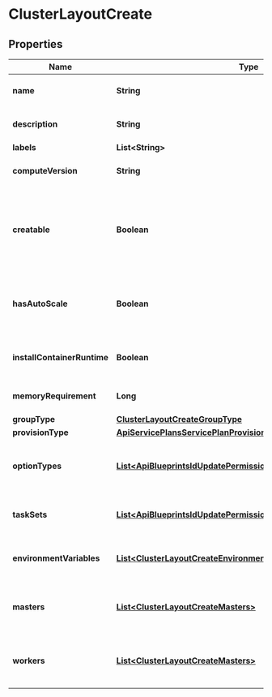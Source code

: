 

# ClusterLayoutCreate

## Properties

Name | Type | Description | Notes
------------ | ------------- | ------------- | -------------
**name** | **String** | Cluster layout name | 
**description** | **String** | Cluster layout description |  [optional]
**labels** | **List&lt;String&gt;** |  |  [optional]
**computeVersion** | **String** | Version of the cluster layout | 
**creatable** | **Boolean** | Can be used to enable / disable the creatability of the cluster layout. |  [optional]
**hasAutoScale** | **Boolean** | Can be used to enable / disable the horizontal scaling. |  [optional]
**installContainerRuntime** | **Boolean** | Install Docker (container runtime). |  [optional]
**memoryRequirement** | **Long** | Memory requirement in bytes |  [optional]
**groupType** | [**ClusterLayoutCreateGroupType**](ClusterLayoutCreateGroupType.md) |  | 
**provisionType** | [**ApiServicePlansServicePlanProvisionType**](ApiServicePlansServicePlanProvisionType.md) |  | 
**optionTypes** | [**List&lt;ApiBlueprintsIdUpdatePermissionsResourcePermissionSites&gt;**](ApiBlueprintsIdUpdatePermissionsResourcePermissionSites.md) | Array of cluster layout option types |  [optional]
**taskSets** | [**List&lt;ApiBlueprintsIdUpdatePermissionsResourcePermissionSites&gt;**](ApiBlueprintsIdUpdatePermissionsResourcePermissionSites.md) | Array of cluster layout task sets |  [optional]
**environmentVariables** | [**List&lt;ClusterLayoutCreateEnvironmentVariables&gt;**](ClusterLayoutCreateEnvironmentVariables.md) | Array of cluster layout env variables |  [optional]
**masters** | [**List&lt;ClusterLayoutCreateMasters&gt;**](ClusterLayoutCreateMasters.md) | Array of cluster layout master nodes |  [optional]
**workers** | [**List&lt;ClusterLayoutCreateMasters&gt;**](ClusterLayoutCreateMasters.md) | Array of cluster layout worker nodes |  [optional]



